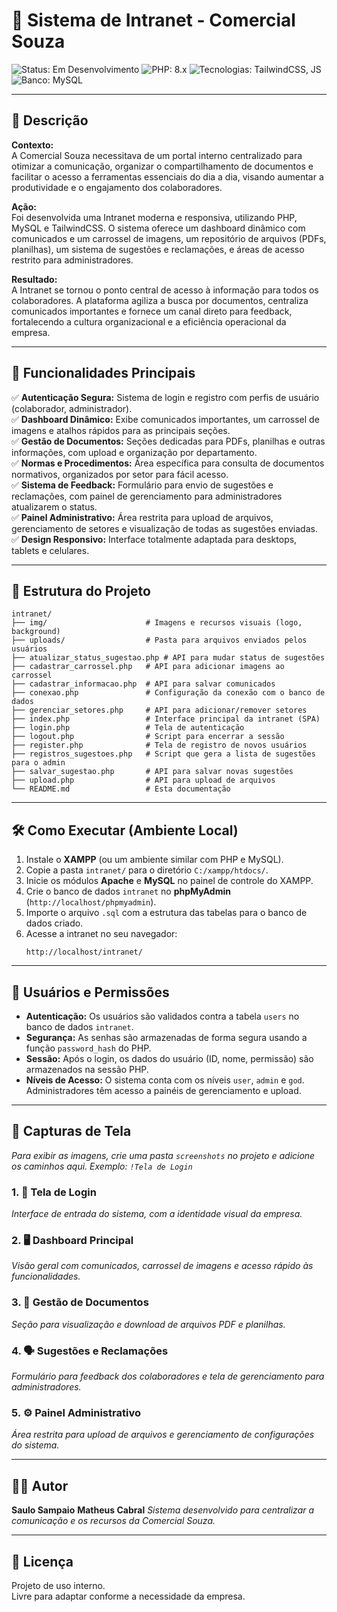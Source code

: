 ﻿# 🚀 Sistema de Intranet - Comercial Souza

![Status: Em Desenvolvimento](https://img.shields.io/badge/status-em%20desenvolvimento-yellow)
![PHP: 8.x](https://img.shields.io/badge/php-8.x-blue)
![Tecnologias: TailwindCSS, JS](https://img.shields.io/badge/tecnologias-TailwindCSS%20%26%20JS-green)
![Banco: MySQL](https://img.shields.io/badge/banco-MySQL-orange)

---

## 📝 Descrição

**Contexto:**  
A Comercial Souza necessitava de um portal interno centralizado para otimizar a comunicação, organizar o compartilhamento de documentos e facilitar o acesso a ferramentas essenciais do dia a dia, visando aumentar a produtividade e o engajamento dos colaboradores.

**Ação:**  
Foi desenvolvida uma Intranet moderna e responsiva, utilizando PHP, MySQL e TailwindCSS. O sistema oferece um dashboard dinâmico com comunicados e um carrossel de imagens, um repositório de arquivos (PDFs, planilhas), um sistema de sugestões e reclamações, e áreas de acesso restrito para administradores.

**Resultado:**  
A Intranet se tornou o ponto central de acesso à informação para todos os colaboradores. A plataforma agiliza a busca por documentos, centraliza comunicados importantes e fornece um canal direto para feedback, fortalecendo a cultura organizacional e a eficiência operacional da empresa.

---

## 🔧 Funcionalidades Principais

✅ **Autenticação Segura:** Sistema de login e registro com perfis de usuário (colaborador, administrador).  
✅ **Dashboard Dinâmico:** Exibe comunicados importantes, um carrossel de imagens e atalhos rápidos para as principais seções.  
✅ **Gestão de Documentos:** Seções dedicadas para PDFs, planilhas e outras informações, com upload e organização por departamento.  
✅ **Normas e Procedimentos:** Área específica para consulta de documentos normativos, organizados por setor para fácil acesso.  
✅ **Sistema de Feedback:** Formulário para envio de sugestões e reclamações, com painel de gerenciamento para administradores atualizarem o status.  
✅ **Painel Administrativo:** Área restrita para upload de arquivos, gerenciamento de setores e visualização de todas as sugestões enviadas.  
✅ **Design Responsivo:** Interface totalmente adaptada para desktops, tablets e celulares.

---

## 📁 Estrutura do Projeto

```
intranet/
├── img/                      # Imagens e recursos visuais (logo, background)
├── uploads/                  # Pasta para arquivos enviados pelos usuários
├── atualizar_status_sugestao.php # API para mudar status de sugestões
├── cadastrar_carrossel.php   # API para adicionar imagens ao carrossel
├── cadastrar_informacao.php  # API para salvar comunicados
├── conexao.php               # Configuração da conexão com o banco de dados
├── gerenciar_setores.php     # API para adicionar/remover setores
├── index.php                 # Interface principal da intranet (SPA)
├── login.php                 # Tela de autenticação
├── logout.php                # Script para encerrar a sessão
├── register.php              # Tela de registro de novos usuários
├── registros_sugestoes.php   # Script que gera a lista de sugestões para o admin
├── salvar_sugestao.php       # API para salvar novas sugestões
├── upload.php                # API para upload de arquivos
└── README.md                 # Esta documentação
```

---

## 🛠️ Como Executar (Ambiente Local)

1.  Instale o **XAMPP** (ou um ambiente similar com PHP e MySQL).
2.  Copie a pasta `intranet/` para o diretório `C:/xampp/htdocs/`.
3.  Inicie os módulos **Apache** e **MySQL** no painel de controle do XAMPP.
4.  Crie o banco de dados `intranet` no **phpMyAdmin** (`http://localhost/phpmyadmin`).
5.  Importe o arquivo `.sql` com a estrutura das tabelas para o banco de dados criado.
6.  Acesse a intranet no seu navegador:
    ```
    http://localhost/intranet/
    ```

---

## 🔐 Usuários e Permissões

-   **Autenticação:** Os usuários são validados contra a tabela `users` no banco de dados `intranet`.
-   **Segurança:** As senhas são armazenadas de forma segura usando a função `password_hash` do PHP.
-   **Sessão:** Após o login, os dados do usuário (ID, nome, permissão) são armazenados na sessão PHP.
-   **Níveis de Acesso:** O sistema conta com os níveis `user`, `admin` e `god`. Administradores têm acesso a painéis de gerenciamento e upload.

---

## 📸 Capturas de Tela

*Para exibir as imagens, crie uma pasta `screenshots` no projeto e adicione os caminhos aqui. Exemplo: `!Tela de Login`*

### 1. 🔐 Tela de Login
*Interface de entrada do sistema, com a identidade visual da empresa.*
<!-- Inserir imagem da tela de login aqui -->

### 2. 🖥️ Dashboard Principal
*Visão geral com comunicados, carrossel de imagens e acesso rápido às funcionalidades.*
<!-- Inserir imagem do dashboard aqui -->

### 3. 📂 Gestão de Documentos
*Seção para visualização e download de arquivos PDF e planilhas.*
<!-- Inserir imagem da gestão de documentos aqui -->

### 4. 🗣️ Sugestões e Reclamações
*Formulário para feedback dos colaboradores e tela de gerenciamento para administradores.*
<!-- Inserir imagem da tela de sugestões aqui -->

### 5. ⚙️ Painel Administrativo
*Área restrita para upload de arquivos e gerenciamento de configurações do sistema.*
<!-- Inserir imagem do painel administrativo aqui -->

---

## 👨‍💻 Autor

**Saulo Sampaio** 
**Matheus Cabral** 
*Sistema desenvolvido para centralizar a comunicação e os recursos da Comercial Souza.*

---

## 📄 Licença

Projeto de uso interno.  
Livre para adaptar conforme a necessidade da empresa.